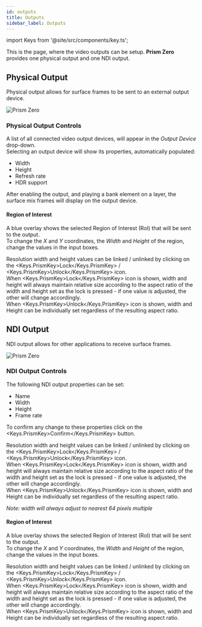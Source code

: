 ```yaml
---
id: outputs
title: Outputs
sidebar_label: Outputs
---
```


import Keys from '@site/src/components/key.ts';

This is the page, where the video outputs can be setup. **Prism Zero** provides one physical output and one NDI output.

## Physical Output

Physical output allows for surface frames to be sent to an external output device.

![Prism Zero](/prismdocs/images/zero-stage-outputs-physical.png)

### Physical Output Controls

A list of all connected video output devices, will appear in the *Output Device* drop-down.  
Selecting an output device will show its properties, automatically populated:

- Width
- Height
- Refresh rate
- HDR support

After enabling the output, and playing a bank element on a layer, the surface mix frames will display on the output device.

#### Region of Interest

A blue overlay shows the selected Region of Interest (RoI) that will be sent to the output.  
To change the *X* and *Y* coordinates, the *Width* and *Height* of the region, change the values in the input boxes.

Resolution width and height values can be linked / unlinked by clicking on the <Keys.PrismKey>Lock</Keys.PrismKey> / <Keys.PrismKey>Unlock</Keys.PrismKey> icon.  
When <Keys.PrismKey>Lock</Keys.PrismKey> icon is shown, width and height will always maintain relative size according to the aspect ratio of the width and height set as the lock is pressed - if one value is adjusted, the other will change accordingly.  
When <Keys.PrismKey>Unlock</Keys.PrismKey> icon is shown, width and Height can be individually set 
regardless of the resulting aspect ratio.

## NDI Output

NDI output allows for other applications to receive surface frames.

![Prism Zero](/prismdocs/images/zero-stage-outputs-ndi.png)

### NDI Output Controls

The following NDI output properties can be set:

- Name
- Width
- Height
- Frame rate

To confirm any change to these properties click on the <Keys.PrismKey>Confirm</Keys.PrismKey> button.

Resolution width and height values can be linked / unlinked by clicking on the <Keys.PrismKey>Lock</Keys.PrismKey> / <Keys.PrismKey>Unlock</Keys.PrismKey> icon.  
When <Keys.PrismKey>Lock</Keys.PrismKey> icon is shown, width and height will always maintain relative size according to the aspect ratio of the width and height set as the lock is pressed - if one value is adjusted, the other will change accordingly.  
When <Keys.PrismKey>Unlock</Keys.PrismKey> icon is shown, width and Height can be individually set 
regardless of the resulting aspect ratio.

*Note: width will always adjust to nearest 64 pixels multiple*

#### Region of Interest

A blue overlay shows the selected Region of Interest (RoI) that will be sent to the output.  
To change the *X* and *Y* coordinates, the *Width* and *Height* of the region, change the values in the input boxes.

Resolution width and height values can be linked / unlinked by clicking on the <Keys.PrismKey>Lock</Keys.PrismKey> / <Keys.PrismKey>Unlock</Keys.PrismKey> icon.  
When <Keys.PrismKey>Lock</Keys.PrismKey> icon is shown, width and height will always maintain relative size according to the aspect ratio of the width and height set as the lock is pressed - if one value is adjusted, the other will change accordingly.  
When <Keys.PrismKey>Unlock</Keys.PrismKey> icon is shown, width and Height can be individually set 
regardless of the resulting aspect ratio.